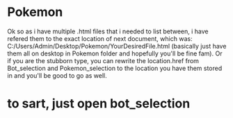 # Pokemon
Ok so as i have multiple .html files that i needed to list between, i have refered them to the exact location of next document, which was: C:/Users/Admin/Desktop/Pokemon/YourDesiredFile.html (basically just have them all on desktop in Pokemon folder and hopefully you'll be fine fam). Or if you are the stubborn type, you can rewrite the location.href from Bot_selection and Pokemon_selection to the location you have them stored in and you'll be good to go as well.
# to sart, just open bot_selection
